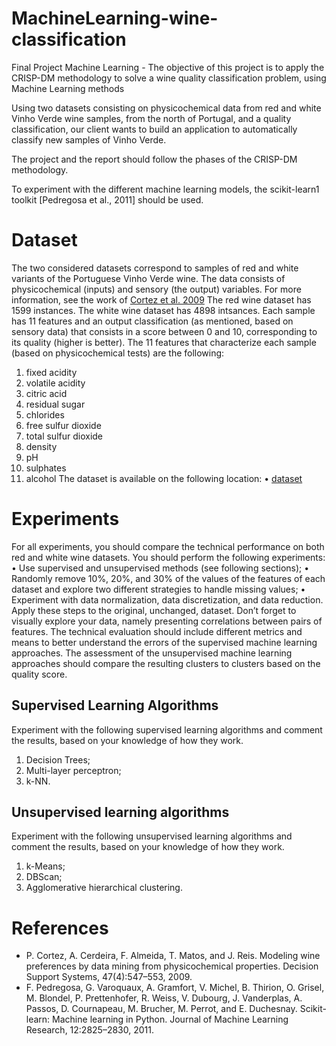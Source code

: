 # MachineLearning-wine-classification
Final Project Machine Learning - The objective of this project is to apply the CRISP-DM methodology to solve a wine quality classification problem, using Machine Learning methods 

Using two datasets consisting on physicochemical data from red and white Vinho Verde
wine samples, from the north of Portugal, and a quality classification, our client wants to
build an application to automatically classify new samples of Vinho Verde.

The project and the report should follow the phases of the CRISP-DM methodology.

To experiment with the different machine learning models, the scikit-learn1
toolkit [Pedregosa et al., 2011] should be used.

# Dataset
The two considered datasets correspond to samples of red and white variants of the Portuguese Vinho Verde wine. The data consists of physicochemical (inputs) and sensory (the
output) variables. For more information, see the work of [Cortez et al. 2009](https://scikit-learn.org/stable/index.html)
The red wine dataset has 1599 instances. The white wine dataset has 4898 intsances.
Each sample has 11 features and an output classification (as mentioned, based on sensory
data) that consists in a score between 0 and 10, corresponding to its quality (higher is better). The 11 features that characterize each sample (based on physicochemical tests) are the
following:
1) fixed acidity
2) volatile acidity
3) citric acid
4) residual sugar
5) chlorides
6) free sulfur dioxide
7) total sulfur dioxide
8) density
9) pH
10) sulphates
11) alcohol
The dataset is available on the following location:
• [dataset](https://archive.ics.uci.edu/ml/machine-learning-databases/wine-quality/)

# Experiments
For all experiments, you should compare the technical performance on both red and white
wine datasets.
You should perform the following experiments:
• Use supervised and unsupervised methods (see following sections);
• Randomly remove 10%, 20%, and 30% of the values of the features of each dataset and
explore two different strategies to handle missing values;
• Experiment with data normalization, data discretization, and data reduction. Apply
these steps to the original, unchanged, dataset.
Don’t forget to visually explore your data, namely presenting correlations between pairs
of features.
The technical evaluation should include different metrics and means to better understand the errors of the supervised machine learning approaches. The assessment of the
unsupervised machine learning approaches should compare the resulting clusters to clusters based on the quality score.

## Supervised Learning Algorithms

Experiment with the following supervised learning algorithms and comment the results,
based on your knowledge of how they work.
1. Decision Trees;
2. Multi-layer perceptron;
3. k-NN.

## Unsupervised learning algorithms

Experiment with the following unsupervised learning algorithms and comment the results,
based on your knowledge of how they work.
1. k-Means;
2. DBScan;
3. Agglomerative hierarchical clustering.

# References
* P. Cortez, A. Cerdeira, F. Almeida, T. Matos, and J. Reis. Modeling wine preferences by data mining from physicochemical properties. Decision Support Systems, 47(4):547–553, 2009.
* F. Pedregosa, G. Varoquaux, A. Gramfort, V. Michel, B. Thirion, O. Grisel, M. Blondel, P. Prettenhofer, R. Weiss, V. Dubourg, J. Vanderplas, A. Passos, D. Cournapeau, M. Brucher, M. Perrot, and E. Duchesnay. Scikit-learn: Machine learning in Python. Journal of Machine Learning Research, 12:2825–2830, 2011.
